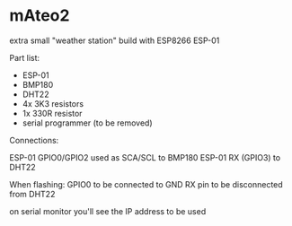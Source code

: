 # mAteo2

extra small "weather station" build with ESP8266 ESP-01

Part list:
- ESP-01
- BMP180
- DHT22
- 4x 3K3 resistors
- 1x 330R resistor
- serial programmer (to be removed)

Connections:

ESP-01 GPIO0/GPIO2 used as SCA/SCL to BMP180
ESP-01 RX (GPIO3) to DHT22

When flashing:
GPIO0 to be connected to GND
RX pin to be disconnected from DHT22

on serial monitor you'll see the IP address to be used
